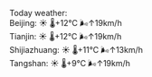 Today weather:  
Beijing: ☀️   🌡️+12°C 🌬️↑19km/h  
Tianjin: ☀️   🌡️+12°C 🌬️↑19km/h  
Shijiazhuang: ☀️   🌡️+11°C 🌬️↑13km/h  
Tangshan: ☀️   🌡️+9°C 🌬️↑19km/h  

